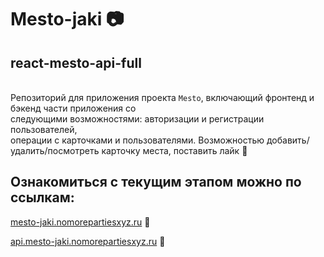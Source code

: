 # Mesto-jaki 📷
## react-mesto-api-full
\
Репозиторий для приложения проекта `Mesto`, включающий фронтенд и бэкенд части приложения со  
следующими возможностями: авторизации и регистрации пользователей,  
операции с карточками и пользователями. Возможностью добавить/удалить/посмотреть карточку места, поставить лайк 🖤  

  
## Ознакомиться с текущим этапом можно по ссылкам:

[mesto-jaki.nomorepartiesxyz.ru](https://mesto-jaki.nomorepartiesxyz.ru "frontend")  👀

[api.mesto-jaki.nomorepartiesxyz.ru](https://api.mesto-jaki.nomorepartiesxyz.ru "backend")  👀
